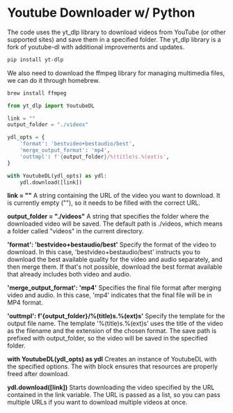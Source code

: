 # Youtube Downloader w/ Python

The code uses the yt_dlp library to download videos from YouTube (or other supported sites) and save them in a specified folder. The yt_dlp library is a fork of youtube-dl with additional improvements and updates.

```bash
pip install yt-dlp
```

We also need to download the ffmpeg library for managing multimedia files, we can do it through homebrew.

```bash
brew install ffmpeg
```

```python
from yt_dlp import YoutubeDL

link = "" 
output_folder = "./videos" 

ydl_opts = {
    'format': 'bestvideo+bestaudio/best', 
    'merge_output_format': 'mp4', 
    'outtmpl': f'{output_folder}/%(title)s.%(ext)s',
}

with YoutubeDL(ydl_opts) as ydl:
    ydl.download([link])
```

**link = ""** A string containing the URL of the video you want to download. It is currently empty (""), so it needs to be filled with the correct URL.

**output_folder = "./videos"** A string that specifies the folder where the downloaded video will be saved. The default path is ./videos, which means a folder called "videos" in the current directory.

**'format': 'bestvideo+bestaudio/best'** Specify the format of the video to download. In this case, 'bestvideo+bestaudio/best' instructs you to download the best available quality for the video and audio separately, and then merge them. If that's not possible, download the best format available that already includes both video and audio.

**'merge_output_format': 'mp4'** Specifies the final file format after merging video and audio. In this case, 'mp4' indicates that the final file will be in MP4 format.

**'outtmpl': f'{output_folder}/%(title)s.%(ext)s'** Specify the template for the output file name. The template '%(title)s.%(ext)s' uses the title of the video as the filename and the extension of the chosen format. The save path is prefixed with output_folder, so the video will be saved in the specified folder.

**with YoutubeDL(ydl_opts) as ydl** Creates an instance of YoutubeDL with the specified options. The with block ensures that resources are properly freed after download.

**ydl.download([link])** Starts downloading the video specified by the URL contained in the link variable. The URL is passed as a list, so you can pass multiple URLs if you want to download multiple videos at once.